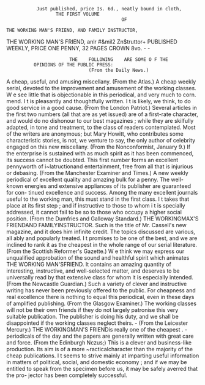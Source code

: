                Just published, price Is. 6d., neatly bound in cloth,
                      THE FIRST VOLUME
                                              OF

    THE WORKING MAN'S FRIEND, AND FAMILY INSTRUCTOR,
THE WORKING MAN'S FRIEND,
                         anlr #&mil2 Zn$truttor+
    PUBLISHED WEEKLY, PRICE ONE PENNY, 32 PAGES CROWN 8vo.
                              -    -

                           THE    FOLLOWING    ARE SOME O F THE
              OPINIONS OF THE PUBLIC PRESS:
                                  (From the Daily News.)
  A cheap, useful, and amusing miscellany.
                                       (From the Atlas.)
  A cheap weekly serial, devoted to the improvement and amusement of the working
classes. W e see little that is objectionable in this periodical, and very much to corn.
mend. I t is pleasantly and thoughtfully written. I t is likely, we think, to do good
service in a good cause.
                                   (From the London Patriot.)
    Several articles in the first two numbers (all that are as yet issued) are of a first-rate
 character, and would do no dishonour to our best magazines ; while they are skilfully
adapted, in tone and treatment, to the class of readers contemplated. Most of the writers
are anonymous; but Mary Howitt, who contributes some characteristic stories, is not,
we venture to say, the only author of celebrity engaged on this new miscellany.
                             (From the Nonconformist, January 9.)
    If the enterprise is sustained with as much spirit as it has been commenced, its success
cannot be doubted. This first number forms an excellent pennyworth of i~latructionand
entertainment, free from all that is injurious or debasing.
                         (From the Manchester Examiner and Times.)
    A new weekly periodical of excellent quality and amazing bulk for a penny. The
well-known energies and extensive appliances of its publisher are guaranteed for con-
tinued excellence and success. Among the many excellent journals useful to the
working man, this must stand in the first class. I t takes that place at its first step ; and
if instructive to those to whom i t is specially addressed, it cannot fail to be so to those
who occupy a higher social position.
                         (From the Dumfries and Galloway Standard.)
    THE WORKINGMAX'S FRIENDAND FAMILYINSTRUCTOR.                        Such is the title of
Mr. Cassell's new magazine, and it does him infinite credit. The topics discussed are
various, all ably and popularly treated. I t promises to be one of the best, and we are
inclined to rank it as the cheapest in the whole range of our serial literature.
                           (From the Scottish Reformer's Gazette.)
    W e think we may express our unqualified approbation of the sound and healthful
 spirit which animates THE WORKING         MAN'SFRIEND. It contains an amazing quantity
 of interesting, instructive, and well-selected matter, and deserves to be universally read
by that extensive class for whom it is especially intended.
                               (From the Newcastle Guardian.)
     Such a variety of clever and instructive writing has never been previously offered to
the public. For cheapness and real excellence there is nothing to equal this periodical,
 even in these days of amplified publishing.
                                 (From the Glasgow Examiner.)
    The working classes will not be their own friends if they do not largely patronise this
very suitable publication. The publisher is doing his duty, and we shall be disappointed
 if the working classes neglect theirs.
                             - (From the Leicester Mercury.)
    THE WORKINGMAN'S FRIENDis really one of the cheapest           .  -
                                                                       periodicals of the day
and the papers are generally written with great care and force.
                                  (From the Edinburgh Nczus;)
    This is a clever and business-like production. Its aim is of a more ~racticalcharacter
than the majority of the cheap publications. I t seems to strive mainly at imparting
useful information in matters of political, social, and domestic economy ; and if we may
be entitled to speak from the specimen before us, it may be safely averred that the pro-
jector has been completely successful.
